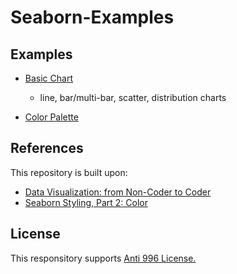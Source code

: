 # Seaborn-Examples

## Examples
- [Basic Chart](./BasicChart.ipynb)
  - line, bar/multi-bar, scatter, distribution charts
  
- [Color Palette](./ColorPalette.ipynb)

## References
This repository is built upon:

- [Data Visualization: from Non-Coder to Coder](https://www.kaggle.com/learn/data-visualization-from-non-coder-to-coder)
- [Seaborn Styling, Part 2: Color](https://www.codecademy.com/articles/seaborn-design-ii)

## License

This responsitory supports  [Anti 996 License.](./LICENSE.md/LICENSE.md)
